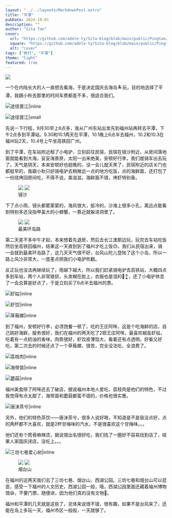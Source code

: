 ```yaml
---
layout: "../../layouts/MarkdownPost.astro"
title: "平潭"
pubDate: 2024-10-01
description: ""
author: "Sita Tan"
cover:
  url: "https://github.com/adele-ty/Sita-blog/blob/main/public/Pingtan/IMG_5159.JPG?raw=true"
  square: "https://github.com/adele-ty/Sita-blog/blob/main/public/Pingtan/IMG_5159.JPG?raw=true"
  alt: "cover"
tags: ["旅行", "平潭"]
theme: "light"
featured: true
---
```


![](https://github.com/adele-ty/Sita-blog/blob/main/public/Pingtan/IMG_5159.JPG?raw=true)

一个在内陆长大的人一直想去看海，于是决定国庆去海岛🏝️玩，目的地选择了平潭，我跟小秋去那里的时间车费都差不多，很适合我们。

![途径晋江|inline](https://github.com/adele-ty/Sita-blog/blob/main/public/Pingtan/IMG_5153.JPG?raw=true)

![途径晋江|small](https://github.com/adele-ty/Sita-blog/blob/main/public/Pingtan/IMG_5154.JPG?raw=true)

先说一下行程，9月30早上6点多，我从广州东站出发先到福州站再转去平潭，下午2点多到平潭站。9.30和10.1两天在平潭，10.1晚上6点半去福州，10.2和10.3在福州玩2天，10.4号上午坐高铁回广州。

到了平潭，在车站附近租了小电驴，立刻前往民宿，民宿在镜沙附近，从房间落地窗就能看到大海，妥妥海景房，太阳一出来绝美，安顿好行李，我们就骑车出去玩了。天气是阴天，本来安顿好也挺晚的，没一会儿就天黑了，民宿附近的店关门也都挺早的，我跟小秋只好骑电驴去稍微远一点的地方吃饭，点的海鲜面，还打包了一份烧烤回房间吃，不得不说，美滋滋，海鲜面不错，烤虾特别香。

<figure class="image image-fullbleed body-copy-wide nr-scroll-animation nr-scroll-animation--on image-small column">
  <img class="component-content image-sharesheet column-item" src="https://github.com/adele-ty/Sita-blog/blob/main/public/Pingtan/IMG_5156.JPG?raw=true" />
  <img class="component-content image-sharesheet column-item" src="https://github.com/adele-ty/Sita-blog/blob/main/public/Pingtan/IMG_5157.JPG?raw=true" />
  <div class="image-description image-caption">镜沙</div>
</figure>

下了点小雨，镜头都雾蒙蒙的，海风很大，挺冷的，沙滩上很多小孔，离远点能看到特别多还没指甲盖大的小螃蟹，一靠近就躲进洞里了。

<figure class="image image-fullbleed body-copy-wide nr-scroll-animation nr-scroll-animation--on image-small column">
  <img class="component-content image-sharesheet column-item" src="https://github.com/adele-ty/Sita-blog/blob/main/public/Pingtan/IMG_5158.JPG?raw=true" />
  <img class="component-content image-sharesheet column-item" src="https://github.com/adele-ty/Sita-blog/blob/main/public/Pingtan/IMG_5160.JPG?raw=true" />
  <div class="image-description image-caption">最美环岛路</div>
</figure>

第二天差不多中午才起，本来想着先退房，然后去长江澳那边玩，玩完去车站吃饭然后坐高铁回福州，结果这一天直到到了福州才吃上饭😓。我们从民宿出来，骑一会就到最美环岛路了，这几天天气很不好，台风山陀儿登陆了这个小岛，所以一路上风沙非常大，一度差点把我们小电驴吹翻。

反正玩也没法再继续玩了，雨越下越大，所以我们赶紧骑电驴去高铁站，大概四点多到车站，两个人非常狼狈，头发糊在脸上，衣服也是湿的🙂‍↕️，还了小电驴休息了一会总算是好点了，于是立刻买了6点半去福州的票。

![虾姑|inline](<https://github.com/adele-ty/Sita-blog/blob/main/public/Pingtan/IMG_5161.JPG?raw=true>)

![虾饺|inline](<https://github.com/adele-ty/Sita-blog/blob/main/public/Pingtan/IMG_5162.JPG?raw=true>)

![草莓螺|inline](<https://github.com/adele-ty/Sita-blog/blob/main/public/Pingtan/IMG_5163.JPG?raw=true>)

到了福州，安顿好行李，必须饱餐一顿了，吃的王庄阿咪，这是个吃海鲜的店，自己挑好海鲜，服务很好，我们在福州的两天吃了2顿王庄阿咪，最喜欢椒盐虾姑，吃着有一点奶油的香味，肉质很好，虾饺皮薄馅大，看着还有点透明，好看又好吃，第二次去的时候还点了一个草莓螺，很苦，完全没法吃，全浪费了。

![荔枝肉|inline](<https://github.com/adele-ty/Sita-blog/blob/main/public/Pingtan/IMG_5167.JPG?raw=true>)

![海带苗|inline](<https://github.com/adele-ty/Sita-blog/blob/main/public/Pingtan/IMG_5166.JPG?raw=true>)

![蘑菇|inline](<https://github.com/adele-ty/Sita-blog/blob/main/public/Pingtan/IMG_5165.JPG?raw=true>)

福州美食除了阿咪还去了破店，据说福州本地人爱吃，荔枝肉是他们的特色，不过我觉得有点太甜了，海带苗和蘑菇都蛮不错的，价格也很实惠。

![唐沫茶兮|inline](<https://github.com/adele-ty/Sita-blog/blob/main/public/Pingtan/IMG_5164.JPG?raw=true>)

另外，他们的特色茶饮——唐沫茶兮，很多人说好喝，不知道是不是我没点好，点的两杯都不大喜欢，就是2杯甘梅味的汽水，不是很喜欢这个甘梅味。。。

他们还有个筒骨麻辣烫，据说很出名很好吃，我们找了一圈好不容易找到店了，结果人家国庆闭店，没吃上。。。

![三坊七巷爱心树|inline](<https://github.com/adele-ty/Sita-blog/blob/main/public/Pingtan/IMG_5171.JPG?raw=true>)

<figure class="image image-fullbleed body-copy-wide nr-scroll-animation nr-scroll-animation--on image-small column">
  <img class="component-content image-sharesheet column-item" src="https://github.com/adele-ty/Sita-blog/blob/main/public/Pingtan/IMG_5168.JPG?raw=true" />
  <img class="component-content image-sharesheet column-item" src="https://github.com/adele-ty/Sita-blog/blob/main/public/Pingtan/IMG_5170.JPG?raw=true" />
  <div class="image-description image-caption">烟台山</div>
</figure>

在福州的这两天我们去了三坊七巷、烟台山、西湖公园。三坊七巷和烟台山可以逛逛，感受一下福州的人文历史，西湖公园一般，哦，西湖公园里面还藏着福州博物馆😆，不要门票，随便进，因为他们真的没有文物🤣。

福州和平潭的几天就是这些了，总体来说很不错，很有趣，如果不是台风来了，还能在岛上多玩一天，福州市区一般般，一天就够了。
